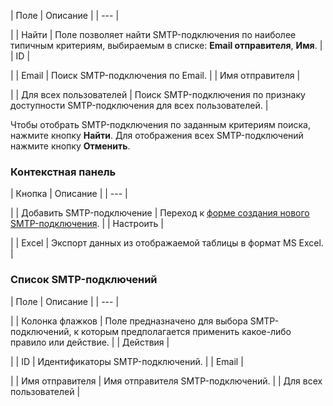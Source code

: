| Поле | Описание |
| --- |

|
| Найти | Поле позволяет найти SMTP-подключения по наиболее типичным критериям, выбираемым в списке: **Email отправителя**, **Имя**. |
| ID |

|
| Email | Поиск SMTP-подключения по Email. |
| Имя отправителя |

|
| Для всех пользователей | Поиск SMTP-подключения по признаку доступности SMTP-подключения для всех пользователей. |

Чтобы отобрать SMTP-подключения по заданным критериям поиска, нажмите кнопку **Найти**. Для отображения всех SMTP-подключений нажмите кнопку **Отменить**.

### Контекстная панель

| Кнопка | Описание |
| --- |

|
| Добавить SMTP-подключение | Переход к [форме создания нового SMTP-подключения](/user_help/settings/settings/mail_events/smtp_edit.php). |
| Настроить |

|
| Excel | Экспорт данных из отображаемой таблицы в формат MS Excel. |

### Список SMTP-подключений

| Поле | Описание |
| --- |

|
| Колонка флажков | Поле предназначено для выбора SMTP-подключений, к которым предполагается применить какое-либо правило или действие. |
| Действия |

|
| ID | Идентификаторы SMTP-подключений. |
| Email |

|
| Имя отправителя | Имя отправителя SMTP-подключений. |
| Для всех пользователей |